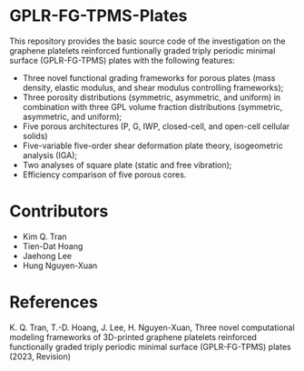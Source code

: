 # GPLR-FG-TPMS-Plates
This repository provides the basic source code of the investigation on the graphene platelets reinforced funtionally graded triply periodic minimal surface (GPLR-FG-TPMS) plates with the following features:
- Three novel functional grading frameworks for porous plates (mass density, elastic modulus, and shear modulus controlling frameworks);
- Three porosity distributions (symmetric, asymmetric, and uniform) in combination with three GPL volume fraction distributions (symmetric, asymmetric, and uniform);
- Five porous architectures (P, G, IWP, closed-cell, and open-cell cellular solids)
- Five-variable five-order shear deformation plate theory, isogeometric analysis (IGA); 
- Two analyses of square plate (static and free vibration);
- Efficiency comparison of five porous cores. 

# Contributors
- Kim Q. Tran
- Tien-Dat Hoang
- Jaehong Lee
- Hung Nguyen-Xuan

# References
K. Q. Tran, T.-D. Hoang, J. Lee, H. Nguyen-Xuan, Three novel computational modeling frameworks of 3D-printed graphene platelets reinforced functionally graded triply periodic minimal surface (GPLR-FG-TPMS) plates (2023, Revision)
